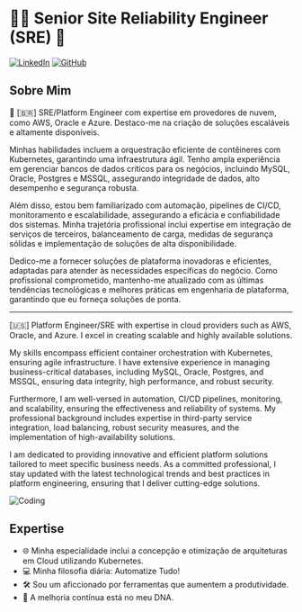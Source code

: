 # 👨‍💻 Senior Site Reliability Engineer (SRE) 🚀

[![LinkedIn](https://img.shields.io/badge/LinkedIn-Connect-blue)](https://www.linkedin.com/in/jeferson-andr%C3%A9-w%C3%BCrz-2a766248/)
[![GitHub](https://img.shields.io/badge/GitHub-Follow-blue)](https://github.com/jeferson-wurz/)

## Sobre Mim

🚀 [🇧🇷]
SRE/Platform Engineer com expertise em provedores de nuvem, como AWS, Oracle e Azure. Destaco-me na criação de soluções escaláveis e altamente disponíveis.

Minhas habilidades incluem a orquestração eficiente de contêineres com Kubernetes, garantindo uma infraestrutura ágil. Tenho ampla experiência em gerenciar bancos de dados críticos para os negócios, incluindo MySQL, Oracle, Postgres e MSSQL, assegurando integridade de dados, alto desempenho e segurança robusta.

Além disso, estou bem familiarizado com automação, pipelines de CI/CD, monitoramento e escalabilidade, assegurando a eficácia e confiabilidade dos sistemas. Minha trajetória profissional inclui expertise em integração de serviços de terceiros, balanceamento de carga, medidas de segurança sólidas e implementação de soluções de alta disponibilidade.

Dedico-me a fornecer soluções de plataforma inovadoras e eficientes, adaptadas para atender às necessidades específicas do negócio. Como profissional comprometido, mantenho-me atualizado com as últimas tendências tecnológicas e melhores práticas em engenharia de plataforma, garantindo que eu forneça soluções de ponta.

--------------------------------------------

[🇺🇸]
Platform Engineer/SRE with expertise in cloud providers such as AWS, Oracle, and Azure. I excel in creating scalable and highly available solutions.

My skills encompass efficient container orchestration with Kubernetes, ensuring agile infrastructure. I have extensive experience in managing business-critical databases, including MySQL, Oracle, Postgres, and MSSQL, ensuring data integrity, high performance, and robust security.

Furthermore, I am well-versed in automation, CI/CD pipelines, monitoring, and scalability, ensuring the effectiveness and reliability of systems. My professional background includes expertise in third-party service integration, load balancing, robust security measures, and the implementation of high-availability solutions.

I am dedicated to providing innovative and efficient platform solutions tailored to meet specific business needs. As a committed professional, I stay updated with the latest technological trends and best practices in platform engineering, ensuring that I deliver cutting-edge solutions.

![Coding](https://media.giphy.com/media/IwAZ6dvvvaTtdI8SD5/giphy.gif)

## Expertise

- 🌐 Minha especialidade inclui a concepção e otimização de arquiteturas em Cloud utilizando Kubernetes.
- 💻 Minha filosofia diária: Automatize Tudo!
- 🛠️ Sou um aficcionado por ferramentas que aumentem a produtividade.
- 🌟 A melhoria contínua está no meu DNA.
